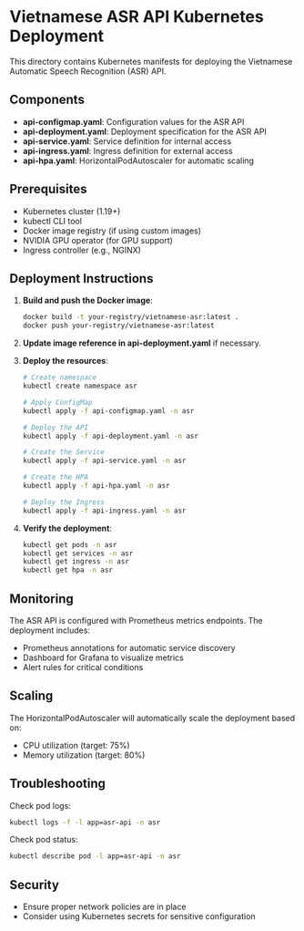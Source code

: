 # Vietnamese ASR API Kubernetes Deployment

This directory contains Kubernetes manifests for deploying the Vietnamese Automatic Speech Recognition (ASR) API.

## Components

- **api-configmap.yaml**: Configuration values for the ASR API
- **api-deployment.yaml**: Deployment specification for the ASR API
- **api-service.yaml**: Service definition for internal access
- **api-ingress.yaml**: Ingress definition for external access
- **api-hpa.yaml**: HorizontalPodAutoscaler for automatic scaling

## Prerequisites

- Kubernetes cluster (1.19+)
- kubectl CLI tool
- Docker image registry (if using custom images)
- NVIDIA GPU operator (for GPU support)
- Ingress controller (e.g., NGINX)

## Deployment Instructions

1. **Build and push the Docker image**:
   ```bash
   docker build -t your-registry/vietnamese-asr:latest .
   docker push your-registry/vietnamese-asr:latest
   ```

2. **Update image reference in api-deployment.yaml** if necessary.

3. **Deploy the resources**:
   ```bash
   # Create namespace
   kubectl create namespace asr

   # Apply ConfigMap
   kubectl apply -f api-configmap.yaml -n asr

   # Deploy the API
   kubectl apply -f api-deployment.yaml -n asr

   # Create the Service
   kubectl apply -f api-service.yaml -n asr

   # Create the HPA
   kubectl apply -f api-hpa.yaml -n asr

   # Deploy the Ingress
   kubectl apply -f api-ingress.yaml -n asr
   ```

4. **Verify the deployment**:
   ```bash
   kubectl get pods -n asr
   kubectl get services -n asr
   kubectl get ingress -n asr
   kubectl get hpa -n asr
   ```

## Monitoring

The ASR API is configured with Prometheus metrics endpoints. The deployment includes:

- Prometheus annotations for automatic service discovery
- Dashboard for Grafana to visualize metrics
- Alert rules for critical conditions

## Scaling

The HorizontalPodAutoscaler will automatically scale the deployment based on:
- CPU utilization (target: 75%)
- Memory utilization (target: 80%)

## Troubleshooting

Check pod logs:
```bash
kubectl logs -f -l app=asr-api -n asr
```

Check pod status:
```bash
kubectl describe pod -l app=asr-api -n asr
```

## Security

- Ensure proper network policies are in place
- Consider using Kubernetes secrets for sensitive configuration
